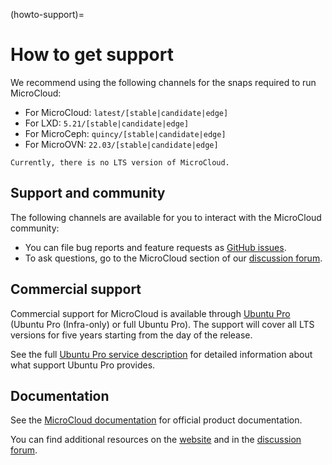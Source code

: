 (howto-support)=
# How to get support

We recommend using the following channels for the snaps required to run MicroCloud:

* For MicroCloud: `latest/[stable|candidate|edge]`
* For LXD: `5.21/[stable|candidate|edge]`
* For MicroCeph: `quincy/[stable|candidate|edge]`
* For MicroOVN: `22.03/[stable|candidate|edge]`

```{note}
Currently, there is no LTS version of MicroCloud.
```

## Support and community

The following channels are available for you to interact with the MicroCloud community:

- You can file bug reports and feature requests as [GitHub issues](https://github.com/canonical/microcloud/issues/new).
- To ask questions, go to the MicroCloud section of our [discussion forum](https://discourse.ubuntu.com/c/lxd/microcloud/).

## Commercial support

Commercial support for MicroCloud is available through [Ubuntu Pro](https://ubuntu.com/support) (Ubuntu Pro (Infra-only) or full Ubuntu Pro).
The support will cover all LTS versions for five years starting from the day of the release.

See the full [Ubuntu Pro service description](https://ubuntu.com/legal/ubuntu-pro-description) for detailed information about what support Ubuntu Pro provides.

## Documentation

See the [MicroCloud documentation](https://canonical-microcloud.readthedocs-hosted.com/) for official product documentation.

You can find additional resources on the [website](https://canonical.com/microcloud) and in the [discussion forum](https://discourse.ubuntu.com/c/lxd/microcloud/).
